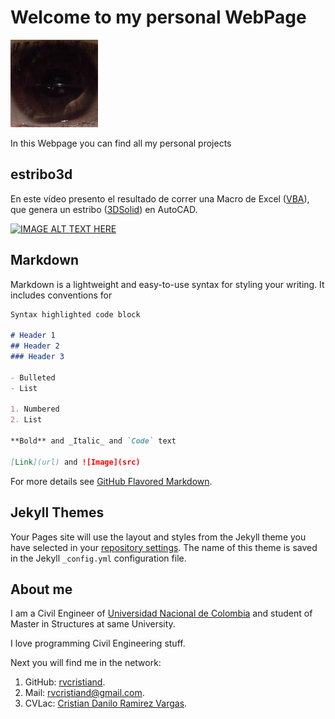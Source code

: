 # Welcome to my personal WebPage

![Me](me.jpg)

In this Webpage you can find all my personal projects

## estribo3d

En este vídeo presento el resultado de correr una Macro de Excel ([VBA](https://en.wikipedia.org/wiki/Visual_Basic_for_Applications)), que genera un estribo ([3DSolid](http://help.autodesk.com/view/ACD/2018/ENU/?guid=GUID-4EC0355F-A91B-4ADA-A346-05CCCD22259B#GUID-4EC0355F-A91B-4ADA-A346-05CCCD22259B)) en AutoCAD.

[![IMAGE ALT TEXT HERE](http://img.youtube.com/vi/watch?v=jcjDSDG5ffg/0.jpg)](http://www.youtube.com/watch?v=watch?v=jcjDSDG5ffg)

## Markdown

Markdown is a lightweight and easy-to-use syntax for styling your writing. It includes conventions for

```markdown
Syntax highlighted code block

# Header 1
## Header 2
### Header 3

- Bulleted
- List

1. Numbered
2. List

**Bold** and _Italic_ and `Code` text

[Link](url) and ![Image](src)
```

For more details see [GitHub Flavored Markdown](https://guides.github.com/features/mastering-markdown/).

## Jekyll Themes

Your Pages site will use the layout and styles from the Jekyll theme you have selected in your [repository settings](https://github.com/rvcristiand/rvcristiand.github.io/settings). The name of this theme is saved in the Jekyll `_config.yml` configuration file.

## About me
I am a Civil Engineer of [Universidad Nacional de Colombia](http://unal.edu.co) and student of Master in Structures at same University.

I love programming Civil Engineering stuff.

Next you will find me in the network:

1. GitHub: [rvcristiand](https://github.com/rvcristiand).
2. Mail: [rvcristiand@gmail.com](mailto:rvcristiand@gmail.com).
3. CVLac: [Cristian Danilo Ramirez Vargas](http://scienti.colciencias.gov.co:8081/cvlac/visualizador/generarCurriculoCv.do?cod_rh=0000122390).
